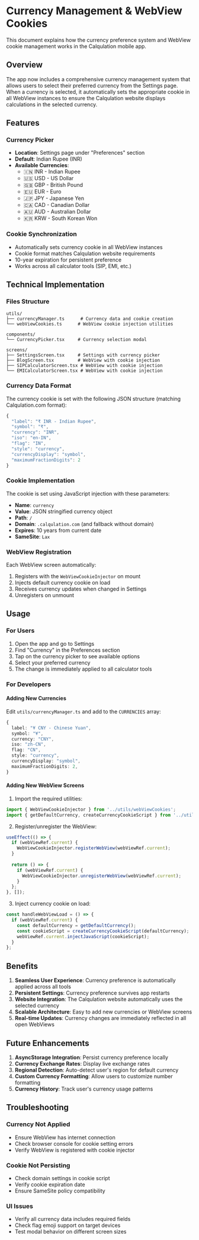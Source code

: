 # Currency Management & WebView Cookies

This document explains how the currency preference system and WebView cookie management works in the Calqulation mobile app.

## Overview

The app now includes a comprehensive currency management system that allows users to select their preferred currency from the Settings page. When a currency is selected, it automatically sets the appropriate cookie in all WebView instances to ensure the Calqulation website displays calculations in the selected currency.

## Features

### Currency Picker
- **Location**: Settings page under "Preferences" section
- **Default**: Indian Rupee (INR)
- **Available Currencies**: 
  - 🇮🇳 INR - Indian Rupee
  - 🇺🇸 USD - US Dollar
  - 🇬🇧 GBP - British Pound
  - 🇪🇺 EUR - Euro
  - 🇯🇵 JPY - Japanese Yen
  - 🇨🇦 CAD - Canadian Dollar
  - 🇦🇺 AUD - Australian Dollar
  - 🇰🇷 KRW - South Korean Won

### Cookie Synchronization
- Automatically sets currency cookie in all WebView instances
- Cookie format matches Calqulation website requirements
- 10-year expiration for persistent preference
- Works across all calculator tools (SIP, EMI, etc.)

## Technical Implementation

### Files Structure

```
utils/
├── currencyManager.ts      # Currency data and cookie creation
└── webViewCookies.ts      # WebView cookie injection utilities

components/
└── CurrencyPicker.tsx     # Currency selection modal

screens/
├── SettingsScreen.tsx     # Settings with currency picker
├── BlogScreen.tsx         # WebView with cookie injection
├── SIPCalculatorScreen.tsx # WebView with cookie injection
└── EMICalculatorScreen.tsx # WebView with cookie injection
```

### Currency Data Format

The currency cookie is set with the following JSON structure (matching Calqulation.com format):

```javascript
{
  "label": "₹ INR - Indian Rupee",
  "symbol": "₹", 
  "currency": "INR",
  "iso": "en-IN",
  "flag": "IN",
  "style": "currency",
  "currencyDisplay": "symbol",
  "maximumFractionDigits": 2
}
```

### Cookie Implementation

The cookie is set using JavaScript injection with these parameters:
- **Name**: `currency`
- **Value**: JSON stringified currency object
- **Path**: `/`
- **Domain**: `.calqulation.com` (and fallback without domain)
- **Expires**: 10 years from current date
- **SameSite**: `Lax`

### WebView Registration

Each WebView screen automatically:
1. Registers with the `WebViewCookieInjector` on mount
2. Injects default currency cookie on load
3. Receives currency updates when changed in Settings
4. Unregisters on unmount

## Usage

### For Users
1. Open the app and go to Settings
2. Find "Currency" in the Preferences section
3. Tap on the currency picker to see available options
4. Select your preferred currency
5. The change is immediately applied to all calculator tools

### For Developers

#### Adding New Currencies
Edit `utils/currencyManager.ts` and add to the `CURRENCIES` array:

```typescript
{
  label: "¥ CNY - Chinese Yuan",
  symbol: "¥",
  currency: "CNY", 
  iso: "zh-CN",
  flag: "CN",
  style: "currency",
  currencyDisplay: "symbol",
  maximumFractionDigits: 2,
}
```

#### Adding New WebView Screens
1. Import the required utilities:
```typescript
import { WebViewCookieInjector } from '../utils/webViewCookies';
import { getDefaultCurrency, createCurrencyCookieScript } from '../utils/currencyManager';
```

2. Register/unregister the WebView:
```typescript
useEffect(() => {
  if (webViewRef.current) {
    WebViewCookieInjector.registerWebView(webViewRef.current);
  }
  
  return () => {
    if (webViewRef.current) {
      WebViewCookieInjector.unregisterWebView(webViewRef.current);
    }
  };
}, []);
```

3. Inject currency cookie on load:
```typescript
const handleWebViewLoad = () => {
  if (webViewRef.current) {
    const defaultCurrency = getDefaultCurrency();
    const cookieScript = createCurrencyCookieScript(defaultCurrency);
    webViewRef.current.injectJavaScript(cookieScript);
  }
};
```

## Benefits

1. **Seamless User Experience**: Currency preference is automatically applied across all tools
2. **Persistent Settings**: Currency preference survives app restarts
3. **Website Integration**: The Calqulation website automatically uses the selected currency
4. **Scalable Architecture**: Easy to add new currencies or WebView screens
5. **Real-time Updates**: Currency changes are immediately reflected in all open WebViews

## Future Enhancements

1. **AsyncStorage Integration**: Persist currency preference locally
2. **Currency Exchange Rates**: Display live exchange rates
3. **Regional Detection**: Auto-detect user's region for default currency
4. **Custom Currency Formatting**: Allow users to customize number formatting
5. **Currency History**: Track user's currency usage patterns

## Troubleshooting

### Currency Not Applied
- Ensure WebView has internet connection
- Check browser console for cookie setting errors
- Verify WebView is registered with cookie injector

### Cookie Not Persisting
- Check domain settings in cookie script
- Verify cookie expiration date
- Ensure SameSite policy compatibility

### UI Issues
- Verify all currency data includes required fields
- Check flag emoji support on target devices
- Test modal behavior on different screen sizes
